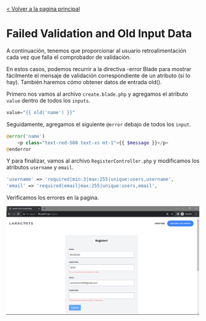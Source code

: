 [< Volver a la pagina principal](/docs/readme.md)

# Failed Validation and Old Input Data

A continuación, tenemos que proporcionar al usuario retroalimentación cada vez que falla el comprobador de validación. 

En estos casos, podemos recurrir a la directiva -error Blade para mostrar fácilmente el mensaje de validación correspondiente de un atributo (si lo hay). También haremos cómo obtener datos de entrada old().

Primero nos vamos al archivo `create.blade.php`  y agregamos el atributo `value` dentro de todos los `inputs`.

```php
value="{{ old('name') }}"
```

Seguidamente, agregamos el siguiente `@error` debajo de todos los `input`.

```php
@error('name')
    <p class="text-red-500 text-xs mt-1">{{ $message }}</p>
@enderror
```

Y para finalizar, vamos al archivo `RegisterController.php` y modificamos los atributos `username` y `email`.

```php
'username' => 'required|min:3|max:255|unique:users,username',
'email' => 'required|email|max:255|unique:users,email',
```

Verificamos los errores en la pagina.

![Verificar errores](./images/errores.png)